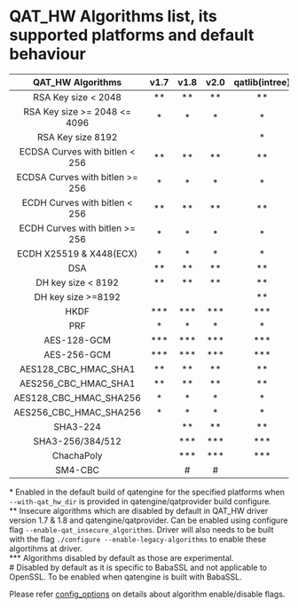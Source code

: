 # QAT_HW Algorithms list, its supported platforms and default behaviour

| QAT_HW Algorithms | v1.7 | v1.8 | v2.0 | qatlib(intree) |
| :---: | :---: | :---: | :---: | :---: |
| RSA Key size < 2048 | ** | ** | ** | ** |
| RSA Key size >= 2048 <= 4096 | * | * | * | * |
| RSA Key size 8192 |  |  |  | * |
| ECDSA Curves with bitlen < 256 | ** | ** | ** | ** |
| ECDSA Curves with bitlen >= 256 | * | * | * | * |
| ECDH Curves with bitlen  < 256| ** | ** | ** | ** |
| ECDH Curves with bitlen >= 256 | * | * | * | * |
| ECDH X25519 & X448(ECX)| * | * | * | * |
| DSA | ** | ** | ** | ** |
| DH key size < 8192 | ** | ** | ** | ** |
| DH key size >=8192 |  |  |  | ** |
| HKDF | *** | *** | *** | *** |
| PRF | * | * | * | * |
| AES-128-GCM | *** | *** | *** | *** |
| AES-256-GCM | *** | *** | *** | *** |
| AES128_CBC_HMAC_SHA1 | ** | ** | ** | ** |
| AES256_CBC_HMAC_SHA1 | ** | ** | ** | ** |
| AES128_CBC_HMAC_SHA256 | * | * | * | * |
| AES256_CBC_HMAC_SHA256 | * | * | * | * |
| SHA3-224 |  | ** | ** | ** |
| SHA3-256/384/512 |  | *** | *** | *** |
| ChachaPoly | | *** | *** | *** |
| SM4-CBC |  | # | # |  |

\* Enabled in the default build of qatengine for the specified platforms when `--with-qat_hw_dir` is provided in qatengine/qatprovider build configure.<br>
\** Insecure algorithms which are disabled by default in QAT_HW driver version 1.7 & 1.8 and qatengine/qatprovider. Can be enabled using configure flag `--enable-qat_insecure_algorithms`. Driver will also needs to be built with the flag `./configure --enable-legacy-algorithms` to enable these algortihms at driver.<br>
\*** Algorithms disabled by default as those are experimental.<br>
\# Disabled by default as it is specific to BabaSSL and not applicable to OpenSSL. To be enabled when qatengine is built with BabaSSL.

Please refer [config_options](config_options.md) on details about algorithm enable/disable flags.
